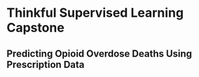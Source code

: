 # Thinkful Supervised Learning Capstone
## Predicting Opioid Overdose Deaths Using Prescription Data


